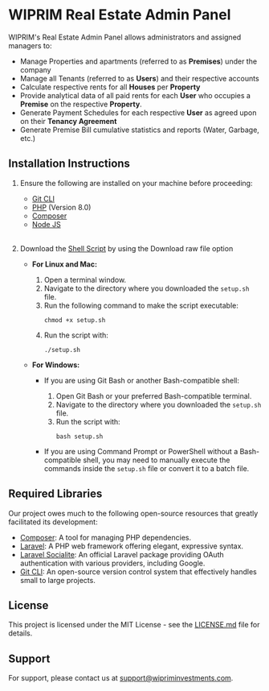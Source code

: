 # WIPRIM Real Estate Admin Panel
WIPRIM's Real Estate Admin Panel allows administrators and assigned managers to:

- Manage Properties and apartments (referred to as **Premises**) under the company
- Manage all Tenants (referred to as **Users**) and their respective accounts
- Calculate respective rents for all **Houses** per **Property**
- Provide analytical data of all paid rents for each **User** who occupies a **Premise** on the respective **Property**.
- Generate Payment Schedules for each respective **User** as agreed upon on their **Tenancy Agreement**
- Generate Premise Bill cumulative statistics and reports (Water, Garbage, etc.)

## Installation Instructions
1. Ensure the following are installed on your machine before proceeding:
    - [Git CLI](https://git-scm.com/downloads)
    - [PHP](https://windows.php.net/download#php-8.0) (Version 8.0)
    - [Composer](https://getcomposer.org/download/)
    - [Node JS](https://nodejs.org/en/download)
      <br><br>
2. Download the [Shell Script](https://github.com/ari3skin/WIPRIM-RealEstate-System/blob/master/admin/setup.sh) by using the Download raw file option

    - **For Linux and Mac:**
        1. Open a terminal window.
        2. Navigate to the directory where you downloaded the `setup.sh` file.
        3. Run the following command to make the script executable:
           ```
           chmod +x setup.sh
           ```
        4. Run the script with:
           ```
           ./setup.sh
           ```

    - **For Windows:**
        - If you are using Git Bash or another Bash-compatible shell:
            1. Open Git Bash or your preferred Bash-compatible terminal.
            2. Navigate to the directory where you downloaded the `setup.sh` file.
            3. Run the script with:
               ```
               bash setup.sh
               ```

        - If you are using Command Prompt or PowerShell without a Bash-compatible shell, you may need to manually execute the commands inside the `setup.sh` file or convert it to a batch file.


## Required Libraries
Our project owes much to the following open-source resources that greatly facilitated its development:

- [Composer](https://getcomposer.org/): A tool for managing PHP dependencies.
- [Laravel](https://laravel.com/): A PHP web framework offering elegant, expressive syntax.
- [Laravel Socialite](https://laravel.com/docs/socialite): An official Laravel package providing OAuth authentication with various providers, including Google.
- [Git CLI](https://git-scm.com/): An open-source version control system that effectively handles small to large projects.

## License

This project is licensed under the MIT License - see the [LICENSE.md](../LICENSE.md) file for details.

## Support

For support, please contact us at [support@wipriminvestments.com](mailto:support@wipriminvestments.com).
